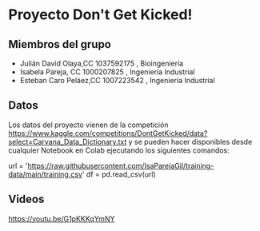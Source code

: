 # Proyecto Don't Get Kicked!

## Miembros del grupo 

- Julián David Olaya,CC 1037592175 , Bioingeniería 
- Isabela Pareja, CC 1000207825 , Ingeniería Industrial
- Esteban Caro Peláez,CC 1007223542 , Ingeniería Industrial 

## Datos 

Los datos del proyecto vienen de la competición https://www.kaggle.com/competitions/DontGetKicked/data?select=Carvana_Data_Dictionary.txt y se pueden hacer disponibles desde cualquier Notebook en Colab ejecutando los siguientes comandos: 


url = 'https://raw.githubusercontent.com/IsaParejaGil/training-data/main/training.csv'
df = pd.read_csv(url)


## Videos
https://youtu.be/G1pKKKqYmNY
